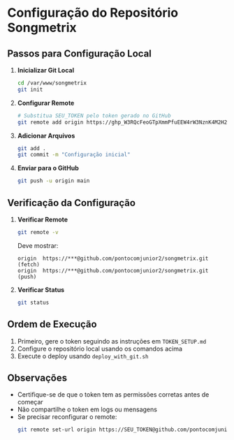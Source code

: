 # Configuração do Repositório Songmetrix

## Passos para Configuração Local

1. **Inicializar Git Local**
   ```bash
   cd /var/www/songmetrix
   git init
   ```

2. **Configurar Remote**
   ```bash
   # Substitua SEU_TOKEN pelo token gerado no GitHub
   git remote add origin https://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@github.com/pontocomjunior2/songmetrix.git
   ```

3. **Adicionar Arquivos**
   ```bash
   git add .
   git commit -m "Configuração inicial"
   ```

4. **Enviar para o GitHub**
   ```bash
   git push -u origin main
   ```

## Verificação da Configuração

1. **Verificar Remote**
   ```bash
   git remote -v
   ```
   Deve mostrar:
   ```
   origin  https://***@github.com/pontocomjunior2/songmetrix.git (fetch)
   origin  https://***@github.com/pontocomjunior2/songmetrix.git (push)
   ```

2. **Verificar Status**
   ```bash
   git status
   ```

## Ordem de Execução

1. Primeiro, gere o token seguindo as instruções em `TOKEN_SETUP.md`
2. Configure o repositório local usando os comandos acima
3. Execute o deploy usando `deploy_with_git.sh`

## Observações

- Certifique-se de que o token tem as permissões corretas antes de começar
- Não compartilhe o token em logs ou mensagens
- Se precisar reconfigurar o remote:
  ```bash
  git remote set-url origin https://SEU_TOKEN@github.com/pontocomjunior2/songmetrix.git
